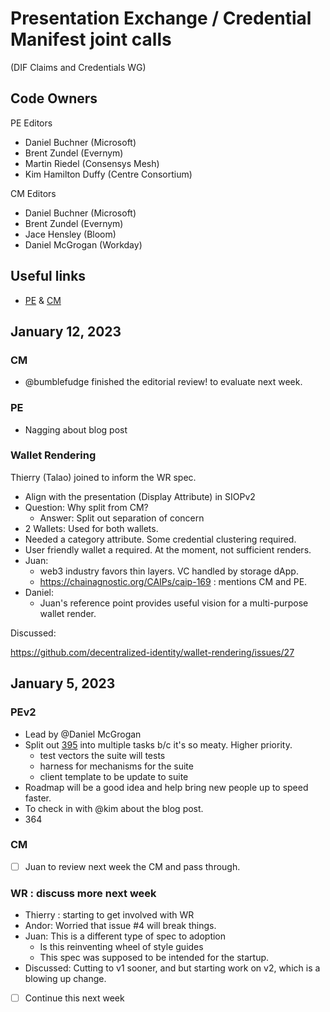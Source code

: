 # Presentation Exchange / Credential Manifest joint calls

(DIF Claims and Credentials WG)

## Code Owners

PE Editors

- Daniel Buchner (Microsoft)
- Brent Zundel (Evernym)
- Martin Riedel (Consensys Mesh)
- Kim Hamilton Duffy (Centre Consortium)

CM Editors

- Daniel Buchner (Microsoft)
- Brent Zundel (Evernym)
- Jace Hensley (Bloom)
- Daniel McGrogan (Workday)

## Useful links

- [PE](https://identity.foundation/presentation-exchange/) & [CM](https://identity.foundation/credential-manifest/)

## January 12, 2023

### CM

- @bumblefudge finished the editorial review! to evaluate next week. 

### PE
- Nagging about blog post

### Wallet Rendering

Thierry (Talao) joined to inform the WR spec.
* Align with the presentation (Display Attribute) in SIOPv2 
* Question: Why split from CM?
  * Answer: Split out separation of concern 
* 2 Wallets: Used for both wallets. 
* Needed a category attribute. Some credential clustering required. 
* User friendly wallet a required. At the moment, not sufficient renders. 
* Juan: 
  * web3 industry favors thin layers. VC handled by storage dApp. 
  * https://chainagnostic.org/CAIPs/caip-169 : mentions CM and PE. 
* Daniel:
  * Juan's reference point provides useful vision for a multi-purpose wallet render. 

Discussed: 

https://github.com/decentralized-identity/wallet-rendering/issues/27
  
## January 5, 2023

### PEv2

- Lead by @Daniel McGrogan
- Split out
  [395](https://github.com/decentralized-identity/presentation-exchange/issues/395)
  into multiple tasks b/c it's so meaty. Higher priority.
  - test vectors the suite will tests
  - harness for mechanisms for the suite
  - client template to be update to suite
- Roadmap will be a good idea and help bring new people up to speed faster.
- To check in with @kim about the blog post.
- 364

### CM

- [ ] Juan to review next week the CM and pass through.

### WR : discuss more next week

- Thierry : starting to get involved with WR
- Andor: Worried that issue #4 will break things.
- Juan: This is a different type of spec to adoption
  - Is this reinventing wheel of style guides
  - This spec was supposed to be intended for the startup.
- Discussed: Cutting to v1 sooner, and but starting work on v2, which is a
  blowing up change.
- [ ] Continue this next week
